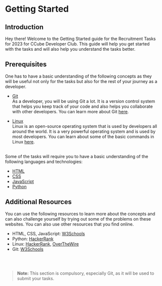 # Getting Started

## Introduction

Hey there! Welcome to the Getting Started guide for the Recruitment Tasks for 2023 for CCube Developer Club. This guide will help you get started with the tasks and will also help you understand the tasks better.

## Prerequisites

One has to have a basic understanding of the following concepts as they will be useful not only for the tasks but also for the rest of your journey as a developer.

- [Git](https://git-scm.com/)  
As a developer, you will be using Git a lot. It is a version control system that helps you keep track of your code and also helps you collaborate with other developers. You can learn more about Git [here](https://www.atlassian.com/git/tutorials/what-is-git).

- [Linux](https://www.linux.org/)  
Linux is an open-source operating system that is used by developers all around the world. It is a very powerful operating system and is used by most developers. You can learn about some of the basic commands in Linux [here](https://www.hostinger.in/tutorials/linux-commands).

<br>
Some of the tasks will require you to have a basic understanding of the following languages and technologies:

- [HTML](https://www.w3schools.com/html/)
- [CSS](https://www.w3schools.com/css/)
- [JavaScript](https://www.w3schools.com/js/)
- [Python](https://www.python.org/)

## Additional Resources

You can use the following resources to learn more about the concepts and can also challenge yourself by trying out some of the problems on these websites.
You can also use other resources that you find online.

- HTML, CSS, JavaScript: [W3Schools](https://www.w3schools.com/) 
- Python: [HackerRank](https://www.hackerrank.com/domains/python)
- Linux: [HackerRank,](https://www.hackerrank.com/domains/shell) [OverTheWire](https://overthewire.org/wargames/bandit/) 
- Git: [W3Schools](https://www.w3schools.com/git/git_exercises.asp)

<br>
<br>

> **Note:** This section is compulsory, especially Git, as it will be used to submit your tasks.
